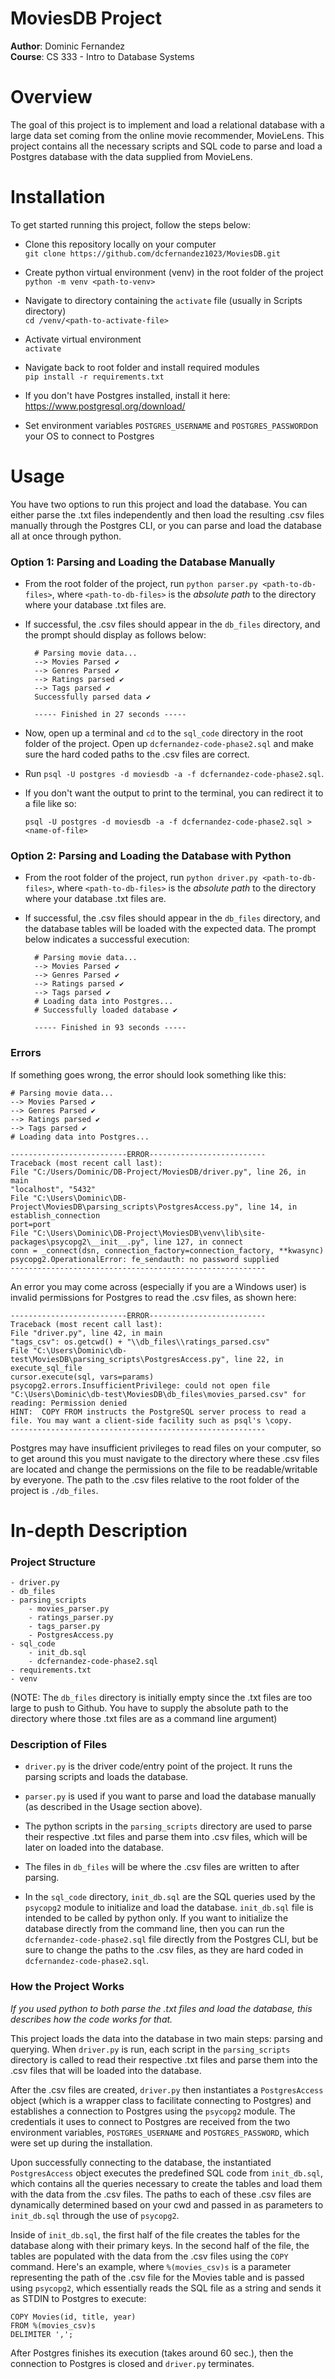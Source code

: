 # MoviesDB Project 
**Author**: Dominic Fernandez  
**Course**: CS 333 - Intro to Database Systems

# Overview
The goal of this project is to implement and load a relational database with a large data set coming from the 
online movie recommender, MovieLens. This project contains all the necessary scripts and SQL code to 
parse and load a Postgres database with the data supplied from MovieLens. 

# Installation
To get started running this project, follow the steps below:

- Clone this repository locally on your computer  
    `git clone https://github.com/dcfernandez1023/MoviesDB.git`


- Create python virtual environment (venv) in the root folder of the project  
    `python -m venv <path-to-venv>`
  

- Navigate to directory containing the `activate` file (usually in Scripts directory)  
    `cd /venv/<path-to-activate-file>`  
  

- Activate virtual environment  
    `activate`
  

- Navigate back to root folder and install required modules  
    `pip install -r requirements.txt`
  

- If you don't have Postgres installed, install it here: https://www.postgresql.org/download/
  

- Set environment variables `POSTGRES_USERNAME` and `POSTGRES_PASSWORD`on your OS to connect to Postgres

# Usage

You have two options to run this project and load the database. You can either parse the .txt files independently and then 
load the resulting .csv files manually through the Postgres CLI, or you can parse and load the database all at once through python.

### Option 1: Parsing and Loading the Database Manually
- From the root folder of the project, run `python parser.py <path-to-db-files>`, where `<path-to-db-files>` is the _absolute path_ to the directory where your database .txt files are.


- If successful, the .csv files should appear in the `db_files` directory, and the prompt should display as follows below:

        # Parsing movie data...
        --> Movies Parsed ✔
        --> Genres Parsed ✔
        --> Ratings parsed ✔
        --> Tags parsed ✔
        Successfully parsed data ✔
        
        ----- Finished in 27 seconds -----

- Now, open up a terminal and `cd` to the `sql_code` directory in the root folder of the project. Open up `dcfernandez-code-phase2.sql`
and make sure the hard coded paths to the .csv files are correct. 


- Run `psql -U postgres -d moviesdb -a -f dcfernandez-code-phase2.sql`. 
  

- If you don't want the output to print to the terminal, you can redirect it to a file like so: 

    `psql -U postgres -d moviesdb -a -f dcfernandez-code-phase2.sql > <name-of-file>`

### Option 2: Parsing and Loading the Database with Python
- From the root folder of the project, run `python driver.py <path-to-db-files>`, where `<path-to-db-files>` is the _absolute path_ to the directory where your database .txt files are.

- If successful, the .csv files should appear in the `db_files` directory, and the database tables will be loaded 
with the expected data. The prompt below indicates a successful execution:

        # Parsing movie data...
        --> Movies Parsed ✔
        --> Genres Parsed ✔
        --> Ratings parsed ✔
        --> Tags parsed ✔
        # Loading data into Postgres...
        # Successfully loaded database ✔
    
        ----- Finished in 93 seconds -----

### Errors
If something goes wrong, the error should look something like this:  

    # Parsing movie data...
    --> Movies Parsed ✔
    --> Genres Parsed ✔
    --> Ratings parsed ✔
    --> Tags parsed ✔
    # Loading data into Postgres...
    
    --------------------------ERROR--------------------------
    Traceback (most recent call last):
    File "C:/Users/Dominic/DB-Project/MoviesDB/driver.py", line 26, in main
    "localhost", "5432"
    File "C:\Users\Dominic\DB-Project\MoviesDB\parsing_scripts\PostgresAccess.py", line 14, in establish_connection
    port=port
    File "C:\Users\Dominic\DB-Project\MoviesDB\venv\lib\site-packages\psycopg2\__init__.py", line 127, in connect
    conn = _connect(dsn, connection_factory=connection_factory, **kwasync)
    psycopg2.OperationalError: fe_sendauth: no password supplied
    ---------------------------------------------------------

An error you may come across (especially if you are a Windows user) is invalid permissions for Postgres to read the .csv files, as
shown here:

    --------------------------ERROR--------------------------
    Traceback (most recent call last):
    File "driver.py", line 42, in main
    "tags_csv": os.getcwd() + "\\db_files\\ratings_parsed.csv"
    File "C:\Users\Dominic\db-test\MoviesDB\parsing_scripts\PostgresAccess.py", line 22, in execute_sql_file
    cursor.execute(sql, vars=params)
    psycopg2.errors.InsufficientPrivilege: could not open file "C:\Users\Dominic\db-test\MoviesDB\db_files\movies_parsed.csv" for reading: Permission denied
    HINT:  COPY FROM instructs the PostgreSQL server process to read a file. You may want a client-side facility such as psql's \copy.
    ---------------------------------------------------------

Postgres may have insufficient privileges to read files on your computer, so to get around this you must navigate
to the directory where these .csv files are located and change the permissions on the file to be readable/writable by everyone.
The path to the .csv files relative to the root folder of the project is `./db_files`.

# In-depth Description
### Project Structure
    
    - driver.py
    - db_files
    - parsing_scripts
        - movies_parser.py
        - ratings_parser.py
        - tags_parser.py
        - PostgresAccess.py
    - sql_code 
        - init_db.sql
        - dcfernandez-code-phase2.sql
    - requirements.txt
    - venv

(NOTE: The `db_files` directory is initially empty since the .txt files are too large to push to Github. You have to supply the absolute path 
to the directory where those .txt files are as a command line argument)

### Description of Files

- `driver.py` is the driver code/entry point of the project. It runs the parsing scripts and loads the database. 


- `parser.py` is used if you want to parse and load the database manually (as described in the Usage section above).


- The python scripts in the `parsing_scripts` directory are used to parse their respective .txt files and parse them into .csv files, which will be later on 
loaded into the database.  


- The files in `db_files` will be where the .csv files are written to after parsing.  


- In the `sql_code` directory, `init_db.sql` are the SQL queries used by the `psycopg2` module to initialize and load the database. `init_db.sql` file is intended to be called by python only. If you want to initialize the database directly from the command line, 
then you can run the `dcfernandez-code-phase2.sql` file directly from the Postgres CLI, but be sure to change the paths to the .csv files, as they are hard coded in `dcfernandez-code-phase2.sql`.

### How the Project Works
_If you used python to both parse the .txt files and load the database, this describes how the code works for that._

This project loads the data into the database in two main steps: parsing and querying.  When `driver.py` 
is run, each script in the `parsing_scripts` directory is called to read their respective .txt files
and parse them into the .csv files that will be loaded into the database.  

After the .csv files are created, `driver.py` then instantiates a `PostgresAccess` object (which is a wrapper class to facilitate connecting to Postgres) and establishes a connection to Postgres using the `psycopg2` module.
The credentials it uses to connect to Postgres are received from the two environment variables, `POSTGRES_USERNAME` and `POSTGRES_PASSWORD`, which were set up 
during the installation. 

Upon successfully connecting to the database, the instantiated `PostgresAccess` object executes the predefined SQL code from 
`init_db.sql`, which contains all the queries necessary to create the tables and load them with the data from 
the .csv files. The paths to each of these .csv files are dynamically determined based on your cwd and passed in as parameters 
to `init_db.sql` through the use of `psycopg2`.  

Inside of `init_db.sql`, the first half of the file creates the tables for the database along with their primary keys.
In the second half of the file, the tables are populated with the data from the .csv files using the `COPY` command. Here's an example, where 
`%(movies_csv)s` is a parameter representing the path of the .csv file for the Movies table and is passed using `psycopg2`, which essentially reads 
the SQL file as a string and sends it as STDIN to Postgres to execute:

    COPY Movies(id, title, year)
    FROM %(movies_csv)s
    DELIMITER ',';

After Postgres finishes its execution (takes around 60 sec.), then the connection to Postgres is closed and 
`driver.py` terminates.  